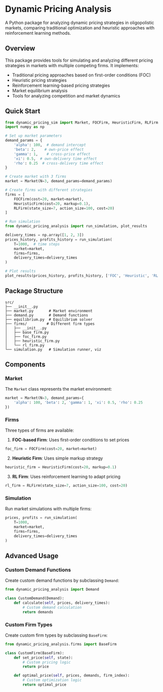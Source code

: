 # Dynamic Pricing Analysis

A Python package for analyzing dynamic pricing strategies in oligopolistic markets, comparing traditional optimization and heuristic approaches with reinforcement learning methods.

## Overview

This package provides tools for simulating and analyzing different pricing strategies in markets with multiple competing firms. It implements:

- Traditional pricing approaches based on first-order conditions (FOC)
- Heuristic pricing strategies
- Reinforcement learning-based pricing strategies
- Market equilibrium analysis
- Tools for analyzing competition and market dynamics


## Quick Start

```python
from dynamic_pricing_sim import Market, FOCFirm, HeuristicFirm, RLFirm
import numpy as np

# Set up market parameters
demand_params = {
    'alpha': 100,  # demand intercept
    'beta': 2,    # own-price effect
    'gamma': 1,    # cross-price effect
    'xi': 0.5,  # own-delivery time effect
    'rho': 0.25  # cross-delivery time effect
}

# Create market with 3 firms
market = Market(N=3, demand_params=demand_params)

# Create firms with different strategies
firms = [
    FOCFirm(cost=20, market=market),
    HeuristicFirm(cost=20, markup=0.1),
    RLFirm(state_size=7, action_size=100, cost=20)
]

# Run simulation
from dynamic_pricing_analysis import run_simulation, plot_results

delivery_times = np.array([1, 2, 3])
prices_history, profits_history = run_simulation(
    T=1000,  # time steps
    market=market,
    firms=firms,
    delivery_times=delivery_times
)

# Plot results
plot_results(prices_history, profits_history, ['FOC', 'Heuristic', 'RL'])
```

## Package Structure

```
src/
├── __init__.py
├── market.py       # Market environment
├── demand.py       # Demand functions
├── equilibrium.py  # Equilibrium solver
├── firms/         # Different firm types
│   ├── __init__.py
│   ├── base_firm.py
│   ├── foc_firm.py
│   ├── heuristic_firm.py
│   └── rl_firm.py
└── simulation.py   # Simulation runner, viz
```

## Components

### Market

The `Market` class represents the market environment:

```python
market = Market(N=3, demand_params={
    'alpha': 100, 'beta': 2, 'gamma': 1, 'xi': 0.5, 'rho': 0.25
})
```

### Firms

Three types of firms are available:

1. **FOC-based Firm**: Uses first-order conditions to set prices
```python
foc_firm = FOCFirm(cost=20, market=market)
```

2. **Heuristic Firm**: Uses simple markup strategy
```python
heuristic_firm = HeuristicFirm(cost=20, markup=0.1)
```

3. **RL Firm**: Uses reinforcement learning to adapt pricing
```python
rl_firm = RLFirm(state_size=7, action_size=100, cost=20)
```

### Simulation

Run market simulations with multiple firms:

```python
prices, profits = run_simulation(
    T=1000,
    market=market,
    firms=firms,
    delivery_times=delivery_times
)
```

## Advanced Usage

### Custom Demand Functions

Create custom demand functions by subclassing `Demand`:

```python
from dynamic_pricing_analysis import Demand

class CustomDemand(Demand):
    def calculate(self, prices, delivery_times):
        # Custom demand calculation
        return demands
```

### Custom Firm Types

Create custom firm types by subclassing `BaseFirm`:

```python
from dynamic_pricing_analysis.firms import BaseFirm

class CustomFirm(BaseFirm):
    def set_price(self, state):
        # Custom pricing logic
        return price

    def optimal_price(self, prices, demands, firm_index):
        # Custom optimization logic
        return optimal_price
```